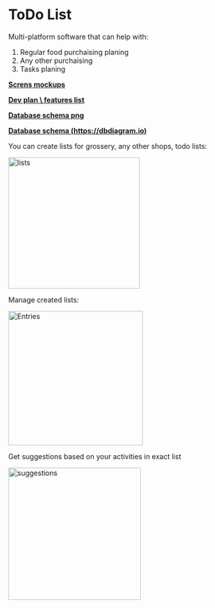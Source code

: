 # <h1>ToDo List
Multi-platform software that can help with:
 1. Regular food purchaising planing
 2. Any other purchaising
 3. Tasks planing

  
<b>[Screns mockups](https://docs.google.com/spreadsheets/d/1g5a4iL-abl7XVjZZBlOETwhCndjMTFNPsLoZjlWfgho/edit#gid=1589445334)</b>
 
<b>[Dev plan \ features list](https://docs.google.com/spreadsheets/d/1W4E6JZhHewFV_RY0rLUNJusN-v26cQYMAsJaDdUuIqs/edit?usp=sharing)</b>
 
<b>[Database schema png](https://drive.google.com/file/d/1z3f-8HrHm9C4Nu3WN6-Ap8g3su6anC_a/view?usp=sharing)</b>
 
<b>[Database schema (https://dbdiagram.io)](https://dbdiagram.io/d/62470b7ad043196e39db9e48)</b>
 

 You can create lists for grossery, any other shops, todo lists:
 
 <img width="264" alt="lists" src="https://user-images.githubusercontent.com/9976493/167604138-65cebcac-ed7c-4936-b448-19c44c4de058.png">
 
 Manage created lists:
 
<img width="270" alt="Entries" src="https://user-images.githubusercontent.com/9976493/167604131-22655cc9-22ef-45e2-89fc-e71f1cd200d6.png">
 
Get suggestions based on your activities in exact list
 
<img width="266" alt="suggestions" src="https://user-images.githubusercontent.com/9976493/167604140-b607d3ff-7063-411b-b474-7b28cdf21ca7.png">
